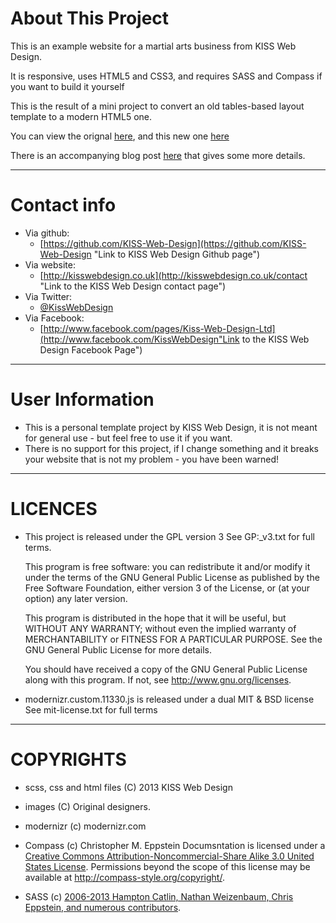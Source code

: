 About This Project
==================

This is an example website for a martial arts business from KISS Web Design.  
  
It is responsive, uses HTML5 and CSS3, and requires SASS and Compass if you want to build it yourself

This is the result of a mini project to convert an old tables-based layout template to a modern HTML5 one.

You can view the orignal [here](http://kisswebdesign.co.uk/sample_sites/martial-arts-tables/ "Original table layout template"), and this new one [here](http://kisswebdesign.co.uk/sample_sites/martial-arts-html5/index.html "New HTML5 layout template")

There is an accompanying blog post [here](http://kisswebdesign.co.uk/Blog/converting-from-a-tables-based-layout-to-html5 "Blog post about this project on KISS Web Design") that gives some more details.
  
------------    
  
Contact info  
============  
  
 * Via github:		
	+ [https://github.com/KISS-Web-Design](https://github.com/KISS-Web-Design "Link to KISS Web Design Github page")  
 * Via website:	
	+ [http://kisswebdesign.co.uk](http://kisswebdesign.co.uk/contact "Link to the KISS Web Design contact page")  
 * Via Twitter:	
	+ [@KissWebDesign](https://twitter.com/KissWebDesign "Twitter link for KISS Web Design")  
 * Via Facebook:	
	+ [http://www.facebook.com/pages/Kiss-Web-Design-Ltd](http://www.facebook.com/KissWebDesign"Link to the KISS Web Design Facebook Page")  
  
------------ 
    
User Information
================

 * This is a personal template project by KISS Web Design, it is not meant for general use - but feel free to use it if you want.
 * There is no support for this project, if I change something and it breaks your website that is not my problem - you have been warned!
  
------------  
     
LICENCES
========
 * This project is released under the GPL version 3
   See GP:_v3.txt for full terms.
  
   This program is free software: you can redistribute it and/or modify
   it under the terms of the GNU General Public License as published by
   the Free Software Foundation, either version 3 of the License, or
   (at your option) any later version.

   This program is distributed in the hope that it will be useful,
   but WITHOUT ANY WARRANTY; without even the implied warranty of
   MERCHANTABILITY or FITNESS FOR A PARTICULAR PURPOSE.  See the
   GNU General Public License for more details.

   You should have received a copy of the GNU General Public License
   along with this program.  If not, see http://www.gnu.org/licenses.

 * modernizr.custom.11330.js is released under a dual MIT & BSD license
   See mit-license.txt for full terms

------------  
  
COPYRIGHTS
==========

 * scss, css and html files
   (C) 2013 KISS Web Design
   
 * images
   (C) Original designers.
   
 * modernizr
   (c) modernizr.com
   
 * Compass
   (c) Christopher M. Eppstein 
   Documsntation is licensed under a [Creative Commons Attribution-Noncommercial-Share Alike 3.0 United States License](http://creativecommons.org/licenses/by-nc-sa/3.0/us/ "Creative commons license website").
   Permissions beyond the scope of this license may be available at http://compass-style.org/copyright/.
   
 * SASS
   (c) [2006-2013 Hampton Catlin, Nathan Weizenbaum, Chris Eppstein, and numerous contributors](http://sass-lang.com/  "SASS homepage"). 

